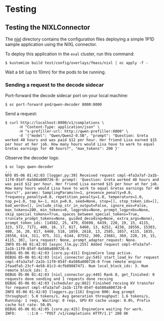 # Testing

## Testing the NIXLConnector


The [nixl](config/overlays/fmass/nixl) directory contains the configuration files deploying
a simple 1P1D sample application using the NIXL connector.

To deploy this application in the `eval` cluster, run this command:

```
$ kustomize build test/config/overlays/fmass/nixl | oc apply -f -
```

Wait a bit (up to 10mn) for the pods to be running.

### Sending a request to the decode sidecar

Port-forward the decode sidecar port on your local machine:

```
$ oc port-forward pod/qwen-decoder 8000:8000
```

Send a request:

```
$ curl http://localhost:8000/v1/completions \
      -H "Content-Type: application/json" \
      -H "x-prefiller-url: http://qwen-prefiller:8000" \
      -d '{"model": "Qwen/Qwen2-0.5B", "prompt": "Question: Greta worked 40 hours and was paid $12 per hour. Her friend Lisa earned $15 per hour at her job. How many hours would Lisa have to work to equal Gretas earnings for 40 hours?", "max_tokens": 200 }'
```

Observe the decoder logs:

```
$ oc logs qwen-decoder
...
NFO 05-06 01:42:03 [logger.py:39] Received request cmpl-4fa3a7af-2a1b-11f0-854f-0a580a800726-0: prompt: 'Question: Greta worked 40 hours and was paid $12 per hour. Her friend Lisa earned $15 per hour at her job. How many hours would Lisa have to work to equal Gretas earnings for 40 hours?', params: SamplingParams(n=1, presence_penalty=0.0, frequency_penalty=0.0, repetition_penalty=1.0, temperature=1.0, top_p=1.0, top_k=-1, min_p=0.0, seed=None, stop=[], stop_token_ids=[], bad_words=[], include_stop_str_in_output=False, ignore_eos=False, max_tokens=200, min_tokens=0, logprobs=None, prompt_logprobs=None, skip_special_tokens=True, spaces_between_special_tokens=True, truncate_prompt_tokens=None, guided_decoding=None, extra_args=None), prompt_token_ids: [14582, 25, 479, 65698, 6439, 220, 19, 15, 4115, 323, 572, 7171, 400, 16, 17, 817, 6460, 13, 6252, 4238, 28556, 15303, 400, 16, 20, 817, 6460, 518, 1059, 2618, 13, 2585, 1657, 4115, 1035, 28556, 614, 311, 975, 311, 6144, 87552, 300, 23681, 369, 220, 19, 15, 4115, 30], lora_request: None, prompt_adapter_request: None.
INFO 05-06 01:42:03 [async_llm.py:255] Added request cmpl-4fa3a7af-2a1b-11f0-854f-0a580a800726-0.
DEBUG 05-06 01:42:03 [core.py:431] EngineCore loop active.
DEBUG 05-06 01:42:03 [nixl_connector.py:545] start_load_kv for request cmpl-4fa3a7af-2a1b-11f0-854f-0a580a800726-0 from remote engine 2faadfa5-23cf-4e58-81c3-4cfb89887471. Num local_block_ids: 3. Num remote_block_ids: 3.
DEBUG 05-06 01:42:03 [nixl_connector.py:449] Rank 0, get_finished: 0 requests done sending and 1 requests done recving
DEBUG 05-06 01:42:03 [scheduler.py:862] Finished recving KV transfer for request cmpl-4fa3a7af-2a1b-11f0-854f-0a580a800726-0
INFO 05-06 01:42:03 [loggers.py:116] Engine 000: Avg prompt throughput: 5.0 tokens/s, Avg generation throughput: 1.6 tokens/s, Running: 1 reqs, Waiting: 0 reqs, GPU KV cache usage: 0.0%, Prefix cache hit rate: 50.0%
DEBUG 05-06 01:42:05 [core.py:425] EngineCore waiting for work.
INFO:     ::1:0 - "POST /v1/completions HTTP/1.1" 200 OK
```


